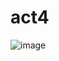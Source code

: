 # act4
![image](https://github.com/vivizsi/jmas_act4/assets/144732898/b02fb79a-5d9f-4a99-bfc8-83da794c48ed)


